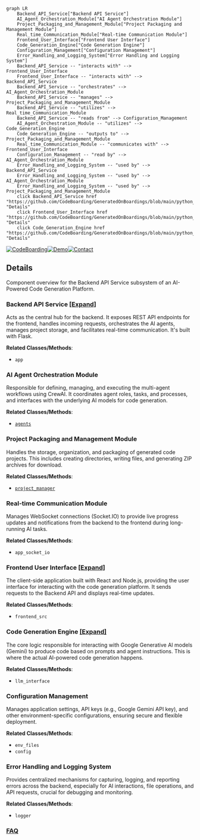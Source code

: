 ```mermaid
graph LR
    Backend_API_Service["Backend API Service"]
    AI_Agent_Orchestration_Module["AI Agent Orchestration Module"]
    Project_Packaging_and_Management_Module["Project Packaging and Management Module"]
    Real_time_Communication_Module["Real-time Communication Module"]
    Frontend_User_Interface["Frontend User Interface"]
    Code_Generation_Engine["Code Generation Engine"]
    Configuration_Management["Configuration Management"]
    Error_Handling_and_Logging_System["Error Handling and Logging System"]
    Backend_API_Service -- "interacts with" --> Frontend_User_Interface
    Frontend_User_Interface -- "interacts with" --> Backend_API_Service
    Backend_API_Service -- "orchestrates" --> AI_Agent_Orchestration_Module
    Backend_API_Service -- "manages" --> Project_Packaging_and_Management_Module
    Backend_API_Service -- "utilizes" --> Real_time_Communication_Module
    Backend_API_Service -- "reads from" --> Configuration_Management
    AI_Agent_Orchestration_Module -- "utilizes" --> Code_Generation_Engine
    Code_Generation_Engine -- "outputs to" --> Project_Packaging_and_Management_Module
    Real_time_Communication_Module -- "communicates with" --> Frontend_User_Interface
    Configuration_Management -- "read by" --> AI_Agent_Orchestration_Module
    Error_Handling_and_Logging_System -- "used by" --> Backend_API_Service
    Error_Handling_and_Logging_System -- "used by" --> AI_Agent_Orchestration_Module
    Error_Handling_and_Logging_System -- "used by" --> Project_Packaging_and_Management_Module
    click Backend_API_Service href "https://github.com/CodeBoarding/GeneratedOnBoardings/blob/main/python_code_generator/Backend_API_Service.md" "Details"
    click Frontend_User_Interface href "https://github.com/CodeBoarding/GeneratedOnBoardings/blob/main/python_code_generator/Frontend_User_Interface.md" "Details"
    click Code_Generation_Engine href "https://github.com/CodeBoarding/GeneratedOnBoardings/blob/main/python_code_generator/Code_Generation_Engine.md" "Details"
```

[![CodeBoarding](https://img.shields.io/badge/Generated%20by-CodeBoarding-9cf?style=flat-square)](https://github.com/CodeBoarding/GeneratedOnBoardings)[![Demo](https://img.shields.io/badge/Try%20our-Demo-blue?style=flat-square)](https://www.codeboarding.org/demo)[![Contact](https://img.shields.io/badge/Contact%20us%20-%20contact@codeboarding.org-lightgrey?style=flat-square)](mailto:contact@codeboarding.org)

## Details

Component overview for the Backend API Service subsystem of an AI-Powered Code Generation Platform.

### Backend API Service [[Expand]](./Backend_API_Service.md)
Acts as the central hub for the backend. It exposes REST API endpoints for the frontend, handles incoming requests, orchestrates the AI agents, manages project storage, and facilitates real-time communication. It's built with Flask.


**Related Classes/Methods**:

- `app`


### AI Agent Orchestration Module
Responsible for defining, managing, and executing the multi-agent workflows using CrewAI. It coordinates agent roles, tasks, and processes, and interfaces with the underlying AI models for code generation.


**Related Classes/Methods**:

- <a href="https://github.com/dhruvinhet/python_code_generator/blob/master/backend/agents.py" target="_blank" rel="noopener noreferrer">`agents`</a>


### Project Packaging and Management Module
Handles the storage, organization, and packaging of generated code projects. This includes creating directories, writing files, and generating ZIP archives for download.


**Related Classes/Methods**:

- <a href="https://github.com/dhruvinhet/python_code_generator/blob/master/backend/project_manager.py" target="_blank" rel="noopener noreferrer">`project_manager`</a>


### Real-time Communication Module
Manages WebSocket connections (Socket.IO) to provide live progress updates and notifications from the backend to the frontend during long-running AI tasks.


**Related Classes/Methods**:

- `app_socket_io`


### Frontend User Interface [[Expand]](./Frontend_User_Interface.md)
The client-side application built with React and Node.js, providing the user interface for interacting with the code generation platform. It sends requests to the Backend API and displays real-time updates.


**Related Classes/Methods**:

- `frontend_src`


### Code Generation Engine [[Expand]](./Code_Generation_Engine.md)
The core logic responsible for interacting with Google Generative AI models (Gemini) to produce code based on prompts and agent instructions. This is where the actual AI-powered code generation happens.


**Related Classes/Methods**:

- `llm_interface`


### Configuration Management
Manages application settings, API keys (e.g., Google Gemini API key), and other environment-specific configurations, ensuring secure and flexible deployment.


**Related Classes/Methods**:

- `env_files`
- `config`


### Error Handling and Logging System
Provides centralized mechanisms for capturing, logging, and reporting errors across the backend, especially for AI interactions, file operations, and API requests, crucial for debugging and monitoring.


**Related Classes/Methods**:

- `logger`




### [FAQ](https://github.com/CodeBoarding/GeneratedOnBoardings/tree/main?tab=readme-ov-file#faq)